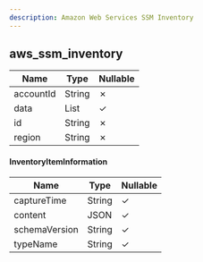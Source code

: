 ```yaml
---
description: Amazon Web Services SSM Inventory
---
```

aws_ssm_inventory
-----------------

| **Name**  | **Type**                       | **Nullable** |
| --------- | ------------------------------ | ------------ |
| accountId | String                         | &cross;      |
| data      | List<InventoryItemInformation> | &check;      |
| id        | String                         | &cross;      |
| region    | String                         | &cross;      |

#### InventoryItemInformation
| **Name**      | **Type** | **Nullable** |
| ------------- | -------- | ------------ |
| captureTime   | String   | &check;      |
| content       | JSON     | &check;      |
| schemaVersion | String   | &check;      |
| typeName      | String   | &check;      |
